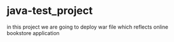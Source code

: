# java-test_project
in this project we are going to deploy war file which reflects online bookstore application
